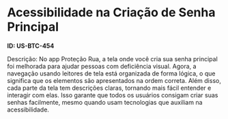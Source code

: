 # Acessibilidade na Criação de Senha Principal

**ID: US-BTC-454**

Descrição: No app Proteção Rua, a tela onde você cria sua senha principal foi melhorada para ajudar pessoas com deficiência visual. Agora, a navegação usando leitores de tela está organizada de forma lógica, o que significa que os elementos são apresentados na ordem correta. Além disso, cada parte da tela tem descrições claras, tornando mais fácil entender e interagir com elas. Isso garante que todos os usuários consigam criar suas senhas facilmente, mesmo quando usam tecnologias que auxiliam na acessibilidade.